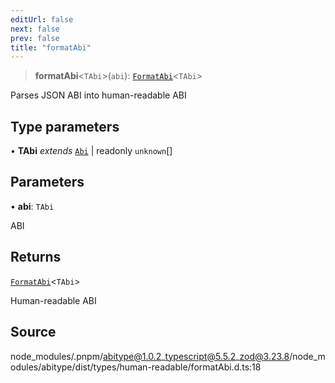 ```yaml
---
editUrl: false
next: false
prev: false
title: "formatAbi"
---
```


> **formatAbi**\<`TAbi`\>(`abi`): [`FormatAbi`](/reference/tevm/utils/type-aliases/formatabi/)\<`TAbi`\>

Parses JSON ABI into human-readable ABI

## Type parameters

• **TAbi** *extends* [`Abi`](/reference/tevm/utils/type-aliases/abi/) \| readonly `unknown`[]

## Parameters

• **abi**: `TAbi`

ABI

## Returns

[`FormatAbi`](/reference/tevm/utils/type-aliases/formatabi/)\<`TAbi`\>

Human-readable ABI

## Source

node\_modules/.pnpm/abitype@1.0.2\_typescript@5.5.2\_zod@3.23.8/node\_modules/abitype/dist/types/human-readable/formatAbi.d.ts:18
